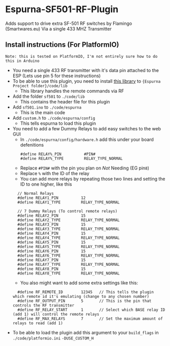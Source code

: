 # Espurna-SF501-RF-Plugin
Adds support to drive extra SF-501 RF switches by Flamingo (Smartwares.eu) Via a single 433 MHZ Transmitter



## Install instructions (For PlatformIO)
`Note: this is tested on PlatformIO, I'm not entirely sure how to do this in Arduino`
* You need a single 433 RF transmitter with it's data pin attached to the ESP (Lets use pin 5 for these instructions)
* To be able to use this plugin, you need to install [this library](https://github.com/arjhun/arduino-sf501remote) to `{Espurna Project folder}/code/lib`
  * This library handles the remote commands via RF
* Add the folder `sf501` to `./code/lib`
  * This contains the header file for this plugin
* Add `sf501.ino` to `./code/espurna`
  * This is the main code
* Add `custom.h` to `./code/espurna/config`
  * This tells espurna to load this plugin
* You need to add a few Dummy Relays to add easy switches to the web GUI
  * In `./code/espurna/config/hardware.h` add this under your board defenitions
    ```
    #define RELAY%_PIN          #PIN#
    #define RELAY%_TYPE         RELAY_TYPE_NORMAL
    ```
  * Replace `#PIN#` with the pin you plan on *Not* Needing (EG pin`8`)
  * Replace `%` with the ID of the relay
  * You can add more relays by repeating those two lines and setting the ID to one higher, like this
  ```
    // Normal Relays
    #define RELAY1_PIN          12
    #define RELAY1_TYPE         RELAY_TYPE_NORMAL

    // 7 Dummy Relays (To control remote relays)
    #define RELAY2_PIN          15
    #define RELAY2_TYPE         RELAY_TYPE_NORMAL
    #define RELAY3_PIN          15
    #define RELAY3_TYPE         RELAY_TYPE_NORMAL
    #define RELAY4_PIN          15
    #define RELAY4_TYPE         RELAY_TYPE_NORMAL
    #define RELAY5_PIN          15
    #define RELAY5_TYPE         RELAY_TYPE_NORMAL
    #define RELAY6_PIN          15
    #define RELAY6_TYPE         RELAY_TYPE_NORMAL
    #define RELAY7_PIN          15
    #define RELAY7_TYPE         RELAY_TYPE_NORMAL
    #define RELAY8_PIN          15
    #define RELAY8_TYPE         RELAY_TYPE_NORMAL
    ```
  * You also might want to add some extra settings like this:
  ```
    #define RF_REMOTE_ID        12345   // This tells the plugin which remote id it's emulating (change to any chosen number)
    #define RF_OUTPUT_PIN       5       // This is the pin that controls the RF transmitter
    #define RF_RELAY_START      1       // Select which BASE relay ID (add 1) will control the remote relays
    #define RF_MAX_RELAYS       7       // Set the maximum amount of relays to read (add 1)
  ```
* To be able to load the plugin add this argument to your `build_flags` in `./code/platformio.ini` 
  `-DUSE_CUSTOM_H` 
  
